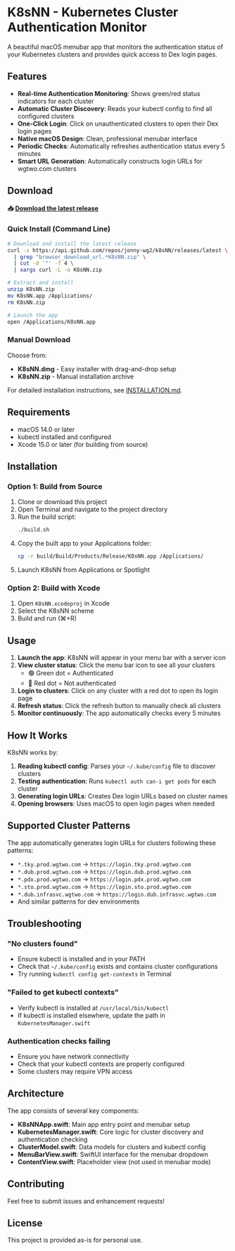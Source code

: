 # K8sNN - Kubernetes Cluster Authentication Monitor

A beautiful macOS menubar app that monitors the authentication status of your Kubernetes clusters and provides quick access to Dex login pages.

## Features

- **Real-time Authentication Monitoring**: Shows green/red status indicators for each cluster
- **Automatic Cluster Discovery**: Reads your kubectl config to find all configured clusters
- **One-Click Login**: Click on unauthenticated clusters to open their Dex login pages
- **Native macOS Design**: Clean, professional menubar interface
- **Periodic Checks**: Automatically refreshes authentication status every 5 minutes
- **Smart URL Generation**: Automatically constructs login URLs for wgtwo.com clusters

## Download

**📥 [Download the latest release](https://github.com/jonny-wg2/k8sNN/releases/latest)**

### Quick Install (Command Line)

```bash
# Download and install the latest release
curl -s https://api.github.com/repos/jonny-wg2/k8sNN/releases/latest \
  | grep "browser_download_url.*K8sNN.zip" \
  | cut -d '"' -f 4 \
  | xargs curl -L -o K8sNN.zip

# Extract and install
unzip K8sNN.zip
mv K8sNN.app /Applications/
rm K8sNN.zip

# Launch the app
open /Applications/K8sNN.app
```

### Manual Download

Choose from:

- **K8sNN.dmg** - Easy installer with drag-and-drop setup
- **K8sNN.zip** - Manual installation archive

For detailed installation instructions, see [INSTALLATION.md](INSTALLATION.md).

## Requirements

- macOS 14.0 or later
- kubectl installed and configured
- Xcode 15.0 or later (for building from source)

## Installation

### Option 1: Build from Source

1. Clone or download this project
2. Open Terminal and navigate to the project directory
3. Run the build script:
   ```bash
   ./build.sh
   ```
4. Copy the built app to your Applications folder:
   ```bash
   cp -r build/Build/Products/Release/K8sNN.app /Applications/
   ```
5. Launch K8sNN from Applications or Spotlight

### Option 2: Build with Xcode

1. Open `K8sNN.xcodeproj` in Xcode
2. Select the K8sNN scheme
3. Build and run (⌘+R)

## Usage

1. **Launch the app**: K8sNN will appear in your menu bar with a server icon
2. **View cluster status**: Click the menu bar icon to see all your clusters
   - 🟢 Green dot = Authenticated
   - 🔴 Red dot = Not authenticated
3. **Login to clusters**: Click on any cluster with a red dot to open its login page
4. **Refresh status**: Click the refresh button to manually check all clusters
5. **Monitor continuously**: The app automatically checks every 5 minutes

## How It Works

K8sNN works by:

1. **Reading kubectl config**: Parses your `~/.kube/config` file to discover clusters
2. **Testing authentication**: Runs `kubectl auth can-i get pods` for each cluster
3. **Generating login URLs**: Creates Dex login URLs based on cluster names
4. **Opening browsers**: Uses macOS to open login pages when needed

## Supported Cluster Patterns

The app automatically generates login URLs for clusters following these patterns:

- `*.tky.prod.wgtwo.com` → `https://login.tky.prod.wgtwo.com`
- `*.dub.prod.wgtwo.com` → `https://login.dub.prod.wgtwo.com`
- `*.pdx.prod.wgtwo.com` → `https://login.pdx.prod.wgtwo.com`
- `*.sto.prod.wgtwo.com` → `https://login.sto.prod.wgtwo.com`
- `*.dub.infrasvc.wgtwo.com` → `https://login.dub.infrasvc.wgtwo.com`
- And similar patterns for dev environments

## Troubleshooting

### "No clusters found"

- Ensure kubectl is installed and in your PATH
- Check that `~/.kube/config` exists and contains cluster configurations
- Try running `kubectl config get-contexts` in Terminal

### "Failed to get kubectl contexts"

- Verify kubectl is installed at `/usr/local/bin/kubectl`
- If kubectl is installed elsewhere, update the path in `KubernetesManager.swift`

### Authentication checks failing

- Ensure you have network connectivity
- Check that your kubectl contexts are properly configured
- Some clusters may require VPN access

## Architecture

The app consists of several key components:

- **K8sNNApp.swift**: Main app entry point and menubar setup
- **KubernetesManager.swift**: Core logic for cluster discovery and authentication checking
- **ClusterModel.swift**: Data models for clusters and kubectl config
- **MenuBarView.swift**: SwiftUI interface for the menubar dropdown
- **ContentView.swift**: Placeholder view (not used in menubar mode)

## Contributing

Feel free to submit issues and enhancement requests!

## License

This project is provided as-is for personal use.

